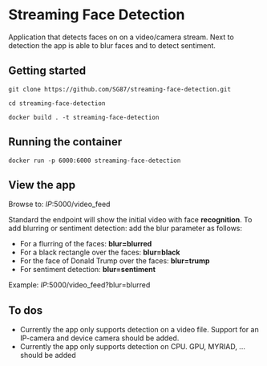 # Streaming Face Detection

Application that detects faces on on a video/camera stream. Next to detection the app is able to blur faces and to detect sentiment.


## Getting started

    git clone https://github.com/SG87/streaming-face-detection.git
    
    cd streaming-face-detection
    
    docker build . -t streaming-face-detection
    
    
## Running the container
    
    docker run -p 6000:6000 streaming-face-detection
    
## View the app

Browse to: *IP*:5000/video_feed

Standard the endpoint will show the initial video with face **recognition**.
To add blurring or sentiment detection: add the blur parameter as follows:
- For a flurring of the faces: **blur=blurred**
- For a black rectangle over the faces: **blur=black**
- For the face of Donald Trump over the faces: **blur=trump**
- For sentiment detection: **blur=sentiment**

Example: *IP*:5000/video_feed?blur=blurred

## To dos

- Currently the app only supports detection on a video file. Support for an IP-camera and device camera should be added.
- Currently the app only supports detection on CPU. GPU, MYRIAD, ... should be added